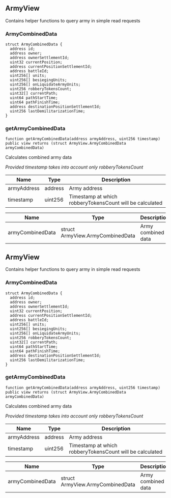 ## ArmyView


Contains helper functions to query army in simple read requests





### ArmyCombinedData








```solidity
struct ArmyCombinedData {
  address id;
  address owner;
  address ownerSettlementId;
  uint32 currentPosition;
  address currentPositionSettlementId;
  address battleId;
  uint256[] units;
  uint256[] besiegingUnits;
  uint256[] onLiquidateArmyUnits;
  uint256 robberyTokensCount;
  uint32[] currentPath;
  uint64 pathStartTime;
  uint64 pathFinishTime;
  address destinationPositionSettlementId;
  uint256 lastDemilitarizationTime;
}
```

### getArmyCombinedData

```solidity
function getArmyCombinedData(address armyAddress, uint256 timestamp) public view returns (struct ArmyView.ArmyCombinedData armyCombinedData)
```

Calculates combined army data

_Provided timestamp takes into account only robberyTokensCount_

| Name | Type | Description |
| ---- | ---- | ----------- |
| armyAddress | address | Army address |
| timestamp | uint256 | Timestamp at which robberyTokensCount will be calculated |

| Name | Type | Description |
| ---- | ---- | ----------- |
| armyCombinedData | struct ArmyView.ArmyCombinedData | Army combined data |


## ArmyView


Contains helper functions to query army in simple read requests





### ArmyCombinedData








```solidity
struct ArmyCombinedData {
  address id;
  address owner;
  address ownerSettlementId;
  uint32 currentPosition;
  address currentPositionSettlementId;
  address battleId;
  uint256[] units;
  uint256[] besiegingUnits;
  uint256[] onLiquidateArmyUnits;
  uint256 robberyTokensCount;
  uint32[] currentPath;
  uint64 pathStartTime;
  uint64 pathFinishTime;
  address destinationPositionSettlementId;
  uint256 lastDemilitarizationTime;
}
```

### getArmyCombinedData

```solidity
function getArmyCombinedData(address armyAddress, uint256 timestamp) public view returns (struct ArmyView.ArmyCombinedData armyCombinedData)
```

Calculates combined army data

_Provided timestamp takes into account only robberyTokensCount_

| Name | Type | Description |
| ---- | ---- | ----------- |
| armyAddress | address | Army address |
| timestamp | uint256 | Timestamp at which robberyTokensCount will be calculated |

| Name | Type | Description |
| ---- | ---- | ----------- |
| armyCombinedData | struct ArmyView.ArmyCombinedData | Army combined data |


